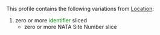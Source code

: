 This profile contains the following variations from [Location](http://hl7.org/fhir/STU3/Location):

1. zero or more <span style='color:green'>identifier</span>  sliced
   * zero or more NATA Site Number slice
